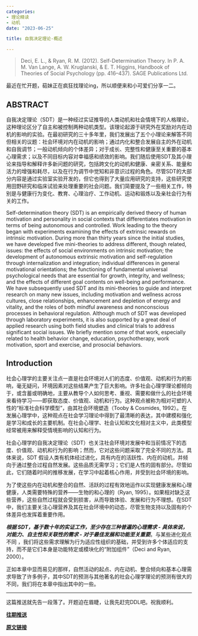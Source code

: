 ```yaml
---
categories:
- 理论精读
- 动机
date: "2023-06-25"

title: 自我决定理论-概述

---
```


> Deci, E. L., & Ryan, R. M. (2012). Self-Determination Theory. In P. A. M. Van Lange, A. W. Kruglanski, & E. T. Higgins, Handbook of Theories of Social Psychology (pp. 416–437). SAGE Publications Ltd. 

<!--more-->

最近在忙开题，萜妹正在疯狂找理论ing，所以顺便来和小可爱们分享一二。

## ABSTRACT

自我决定理论（SDT）是一种经过实证推导的人类动机和社会情境下的人格理论，这种理论区分了自主和被控制两种动机类型。该理论起源于研究外在奖励对内在动机的影响的实验。在最初研究的三十多年里，我们发展出了五个小理论来解答不同但相关的议题：社会环境对内在动机的影响；通过内化和整合发展自主的外在动机和自我调节；一般动机倾向的个体差异；对于成长、完整性和健康至关重要的基本心理需求；以及不同目标内容对幸福感和绩效的影响。我们随后使用SDT及其小理论来指导和解释许多新问题的研究，包括跨文化的动机和健康、亲密关系、能量和活力的增强和耗尽，以及在行为调节中觉知和非意识过程的角色。尽管SDT的大部分内容是通过实验室实验开发的，但它也得到了大量应用研究的支持，这些研究使用田野研究和临床试验来处理重要的社会问题。我们简要提及了一些相关工作，特别是与健康行为变化、教育、心理治疗、工作动机、运动和锻炼以及亲社会行为有关的工作。

Self-determination theory (SDT) is an empirically derived theory of human motivation and personality in social contexts that differentiates motivation in terms of being autonomous and controlled. Work leading to the theory began with experiments examining the effects of extrinsic rewards on intrinsic motivation. During more than thirty years since the initial studies, we have developed five mini-theories to address different, though related, issues: the effects of social environments on intrinsic motivation; the development of autonomous extrinsic motivation and self-regulation through internalization and integration; individual differences in general motivational orientations; the functioning of fundamental universal psychological needs that are essential for growth, integrity, and wellness; and the effects of different goal contents on well-being and performance. We have subsequently used SDT and its mini-theories to guide and interpret research on many new issues, including motivation and wellness across cultures, close relationships, enhancement and depletion of energy and vitality, and the roles of both mindful awareness and nonconscious processes in behavioral regulation. Although much of SDT was developed through laboratory experiments, it is also supported by a great deal of applied research using both field studies and clinical trials to address significant social issues. We briefly mention some of that work, especially related to health behavior change, education, psychotherapy, work motivation, sport and exercise, and prosocial behaviors.

## Introduction

社会心理学的主要关注点一直是社会环境对人们的态度、价值观、动机和行为的影响，毫无疑问，环境因素对这些结果产生了巨大影响。许多社会心理学理论都倾向于，或含蓄或明确地，主要从教导个人如何思考、重视、需要和做什么的社会环境来看待学习——即获取态度、价值观、动机和行为。这种观点被称为相对可塑的人性的“标准社会科学模型”，由其社会环境塑造（Tooby & Cosmides, 1992）。在发展心理学中，这种观点在社会学习理论中得到了最清晰的表达，其中建模和强化是学习和成长的主要机制。在社会心理学、社会认知和文化相对主义中，此类模型经常被用来解释受情境影响的认知和行为。

社会心理学的自我决定理论（SDT）也关注社会环境对发展中和当前情况下的态度、价值观、动机和行为的影响；然而，它对这些问题采取了完全不同的方法。具体来说，SDT 假设人类有机体经过进化，具有内在的活跃性、内在的动机，并倾向于通过整合过程自然发展。这些品质无需学习；它们是人性的固有部分。尽管如此，它们随着时间的推移发展，在学习中起着核心作用，并受到社会环境的影响。

为了使这些内在动机和整合的自然、活跃的过程有效地运作以实现健康发展和心理健康，人类需要特殊的营养——生物的和心理的（Ryan, 1995）。如果相对缺乏这些营养，这些自然过程就会受到损害，从而导致体验、发展和行为不理想。在SDT中，我们主要关注心理营养及其在社会环境中的动态，尽管生物支持以及固有的个体差异也发挥着重要作用。

***根据 SDT，基于数十年的实证工作，至少存在三种普遍的心理需求 - 具体来说，对能力、自主性和关联性的需求 - 对于最佳发展和功能至关重要***。与某些进化观点不同 ，我们将这些需求理解为行为适应性组织的基础，并受到许多个体适应的支持，而不是它们本身是功能特定或模块化的“附加组件”（Deci and Ryan, 2000）。

正如本章中显而易见的那样，自然活动的起点、内在动机、整合倾向和基本心理需求导致了许多例子，其中SDT的预测与其他著名的社会心理学理论的预测有很大的不同，我们将在本章中指出其中的一些。

---

这篇推送就先告一段落了。开题迫在眉睫，让我先赶完DDL吧。祝我顺利。

[**往期推送**](https://mp.weixin.qq.com/s?__biz=MzIwMDk1OTM2OQ==&mid=2247488061&idx=1&sn=263c0515643b654b4e48872ec32c1fff&chksm=96f466dba183efcd3c375c7ed27271fa935ddcbdb7f25974c3b3c60ad8da454c6e6839603f97&token=1747323943&lang=zh_CN#rd)

[**原文链接**](https://mp.weixin.qq.com/s?__biz=MzIwMDk1OTM2OQ==&mid=2247488239&idx=1&sn=fa98da0da49950b288db942f0f66565b&chksm=96f46609a183ef1f3fd64be0653f5d211447b90ff8851287ef57565e5e96734b2a583426a0f5&token=1130884878&lang=zh_CN#rd)

